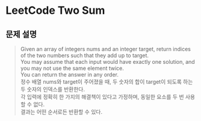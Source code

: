 # LeetCode Two Sum

## 문제 설명
>Given an array of integers nums and an integer target, return indices of the two numbers such that they add up to target.<br/>
You may assume that each input would have exactly one solution, and you may not use the same element twice.<br/>
You can return the answer in any order.<br/>
정수 배열 nums와 target이 주어졌을 때, 두 숫자의 합이 target이 되도록 하는 두 숫자의 인덱스를 반환한다.<br/>
각 입력에 정확히 한 가지의 해결책이 있다고 가정하며, 동일한 요소를 두 번 사용할 수 없다.<br/>
결과는 어떤 순서로든 반환할 수 있다.<br/>

